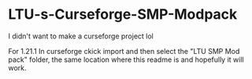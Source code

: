 # LTU-s-Curseforge-SMP-Modpack
I didn't want to make a curseforge project lol

For 1.21.1
In curseforge ckick import and then select the "LTU SMP Mod pack" folder, the same location where this readme is and hopefully it will work.
